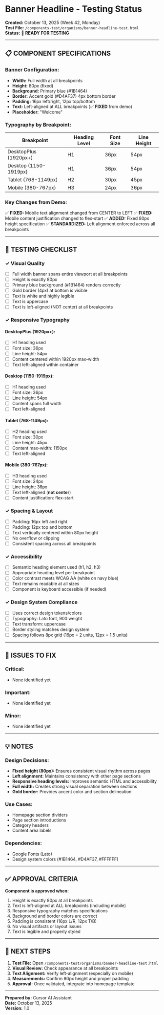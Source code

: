 # Banner Headline - Testing Status

**Created:** October 13, 2025 (Week 42, Monday)  
**Test File:** `/components-test/organisms/banner-headline-test.html`  
**Status:** 🧪 **READY FOR TESTING**

---

## 📋 COMPONENT SPECIFICATIONS

### **Banner Configuration:**
- **Width:** Full width at all breakpoints
- **Height:** 80px (fixed)
- **Background:** Primary blue (#1B1464)
- **Border:** Accent gold (#D4AF37) 4px bottom border
- **Padding:** 16px left/right, 12px top/bottom
- **Text:** Left-aligned at ALL breakpoints (✅ **FIXED** from demo)
- **Placeholder:** "Welcome"

### **Typography by Breakpoint:**

| Breakpoint | Heading Level | Font Size | Line Height |
|------------|--------------|-----------|-------------|
| DesktopPlus (1920px+) | H1 | 36px | 54px |
| Desktop (1150-1919px) | H1 | 36px | 54px |
| Tablet (768-1149px) | H2 | 30px | 45px |
| Mobile (380-767px) | H3 | 24px | 36px |

### **Key Changes from Demo:**
✅ **FIXED:** Mobile text alignment changed from CENTER to LEFT
✅ **FIXED:** Mobile content justification changed to flex-start
✅ **ADDED:** Fixed 80px height specification
✅ **STANDARDIZED:** Left alignment enforced across all breakpoints

---

## 🎯 TESTING CHECKLIST

### **✓ Visual Quality**
- [ ] Full width banner spans entire viewport at all breakpoints
- [ ] Height is exactly 80px
- [ ] Primary blue background (#1B1464) renders correctly
- [ ] Gold border (4px) at bottom is visible
- [ ] Text is white and highly legible
- [ ] Text is uppercase
- [ ] Text is left-aligned (NOT center) at all breakpoints

### **✓ Responsive Typography**

#### **DesktopPlus (1920px+):**
- [ ] H1 heading used
- [ ] Font size: 36px
- [ ] Line height: 54px
- [ ] Content centered within 1920px max-width
- [ ] Text left-aligned within container

#### **Desktop (1150-1919px):**
- [ ] H1 heading used
- [ ] Font size: 36px
- [ ] Line height: 54px
- [ ] Content spans full width
- [ ] Text left-aligned

#### **Tablet (768-1149px):**
- [ ] H2 heading used
- [ ] Font size: 30px
- [ ] Line height: 45px
- [ ] Content max-width: 1150px
- [ ] Text left-aligned

#### **Mobile (380-767px):**
- [ ] H3 heading used
- [ ] Font size: 24px
- [ ] Line height: 36px
- [ ] Text left-aligned (**not center**)
- [ ] Content justification: flex-start

### **✓ Spacing & Layout**
- [ ] Padding: 16px left and right
- [ ] Padding: 12px top and bottom
- [ ] Text vertically centered within 80px height
- [ ] No overflow or clipping
- [ ] Consistent spacing across all breakpoints

### **✓ Accessibility**
- [ ] Semantic heading element used (h1, h2, h3)
- [ ] Appropriate heading level per breakpoint
- [ ] Color contrast meets WCAG AA (white on navy blue)
- [ ] Text remains readable at all sizes
- [ ] Component is keyboard accessible (if needed)

### **✓ Design System Compliance**
- [ ] Uses correct design tokens/colors
- [ ] Typography: Lato font, 900 weight
- [ ] Text transform: uppercase
- [ ] Border styling matches design system
- [ ] Spacing follows 8px grid (16px = 2 units, 12px = 1.5 units)

---

## 🐛 ISSUES TO FIX

### **Critical:**
- None identified yet

### **Important:**
- None identified yet

### **Minor:**
- None identified yet

---

## 💡 NOTES

### **Design Decisions:**
- **Fixed height (80px):** Ensures consistent visual rhythm across pages
- **Left alignment:** Maintains consistency with other page sections
- **Responsive heading levels:** Improves semantic HTML and accessibility
- **Full width:** Creates strong visual separation between sections
- **Gold border:** Provides accent color and section delineation

### **Use Cases:**
- Homepage section dividers
- Page section introductions
- Category headers
- Content area labels

### **Dependencies:**
- Google Fonts (Lato)
- Design system colors (#1B1464, #D4AF37, #FFFFFF)

---

## ✅ APPROVAL CRITERIA

**Component is approved when:**
1. Height is exactly 80px at all breakpoints
2. Text is left-aligned at ALL breakpoints (including mobile)
3. Responsive typography matches specifications
4. Background and border colors are correct
5. Padding is consistent (16px L/R, 12px T/B)
6. No visual artifacts or layout issues
7. Text is legible and properly styled

---

## 🚀 NEXT STEPS

1. **Test File:** Open `/components-test/organisms/banner-headline-test.html`
2. **Visual Review:** Check appearance at all breakpoints
3. **Text Alignment:** Verify left-alignment (especially on mobile)
4. **Measurements:** Confirm 80px height and proper padding
5. **Approval:** Once validated, integrate into homepage template

---

**Prepared by:** Cursor AI Assistant  
**Date:** October 13, 2025  
**Version:** 1.0

